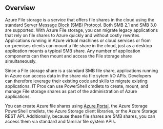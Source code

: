 ## Overview

Azure File storage is a service that offers file shares in the cloud using the standard [Server Message Block (SMB) Protocol](https://msdn.microsoft.com/zh-cn/library/windows/desktop/aa365233.aspx). Both SMB 2.1 and SMB 3.0 are supported. With Azure File storage, you can migrate legacy applications that rely on file shares to Azure quickly and without costly rewrites. Applications running in Azure virtual machines or cloud services or from on-premises clients can mount a file share in the cloud, just as a desktop application mounts a typical SMB share. Any number of application components can then mount and access the File storage share simultaneously.

Since a File storage share is a standard SMB file share, applications running in Azure can access data in the share via file sytem I/O APIs. Developers can therefore leverage their existing code and skills to migrate existing applications. IT Pros can use PowerShell cmdlets to create, mount, and manage File storage shares as part of the administration of Azure applications.

You can create Azure file shares using [Azure Portal](https://portal.azure.cn), the Azure Storage PowerShell cmdlets, the Azure Storage client libraries, or the Azure Storage REST API. Additionally, because these file shares are SMB shares, you can access them via standard and familiar file system APIs.